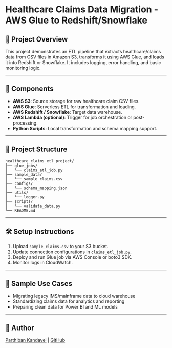 # Healthcare Claims Data Migration - AWS Glue to Redshift/Snowflake

## 🧾 Project Overview
This project demonstrates an ETL pipeline that extracts healthcare/claims data from CSV files in Amazon S3, transforms it using AWS Glue, and loads it into Redshift or Snowflake. It includes logging, error handling, and basic monitoring logic.

---

## 🔧 Components
- **AWS S3**: Source storage for raw healthcare claim CSV files.
- **AWS Glue**: Serverless ETL for transformation and loading.
- **AWS Redshift / Snowflake**: Target data warehouse.
- **AWS Lambda (optional)**: Trigger for job orchestration or post-processing.
- **Python Scripts**: Local transformation and schema mapping support.

---

## 📁 Project Structure

```
healthcare_claims_etl_project/
├── glue_jobs/
│   └── claims_etl_job.py
├── sample_data/
│   └── sample_claims.csv
├── configs/
│   └── schema_mapping.json
├── utils/
│   └── logger.py
├── scripts/
│   └── validate_data.py
└── README.md
```

---

## 🛠️ Setup Instructions
1. Upload `sample_claims.csv` to your S3 bucket.
2. Update connection configurations in `claims_etl_job.py`.
3. Deploy and run Glue job via AWS Console or boto3 SDK.
4. Monitor logs in CloudWatch.

---

## 📌 Sample Use Cases
- Migrating legacy IMS/mainframe data to cloud warehouse
- Standardizing claims data for analytics and reporting
- Preparing clean data for Power BI and ML models

---

## 🧠 Author
[Parthiban Kandavel](https://www.linkedin.com/in/parthi261728) | [GitHub](https://github.com/ParthibanKandavel)
